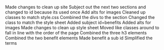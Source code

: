 Made changes to clean up site 
  Subject out the next two sections and changed to id because its used once
  Add alts for images
  Cleaned up classes to match style.css
  Combined the divs to the section
  Changed the class to match the style sheet
  Added subject id=benefits 
  Added alts for images 
Made changes to clean up style sheet 
  Moved like classes around to fall in line with the order of the page 
  Combined the three h3 elements
  Combined the two benefit elements
  Made benefit a sub id
  Simplified the terms 
